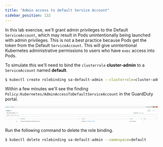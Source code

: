 ```yaml
---
title: "Admin access to default Service Account"
sidebar_position: 132
---
```



In this lab exercise, we'll grant admin privileges to the Default `ServiceAccount`,  which may result in Pods unintentionally being launched with admin privileges. This is not a best practice because Pods get the token from the Default `ServiceAccount`. This will give unintentional Kubernetes administrative permissions to users who have `exec` access into Pods.

To simulate this we'll need to bind the `clusterrole` **cluster-admin** to a `ServiceAccount` named **default**.


```bash
$ kubectl create rolebinding sa-default-admin --clusterrole=cluster-admin --serviceaccount=default:default --namespace=default
```

Within a few minutes we'll see the finding `Policy:Kubernetes/AdminAccessToDefaultServiceAccount` in the GuardDuty portal.

![](assets/admin-access-sa.png)

Run the following command to delete the role binding.

```bash
$ kubectl delete rolebinding sa-default-admin --namespace=default
```
